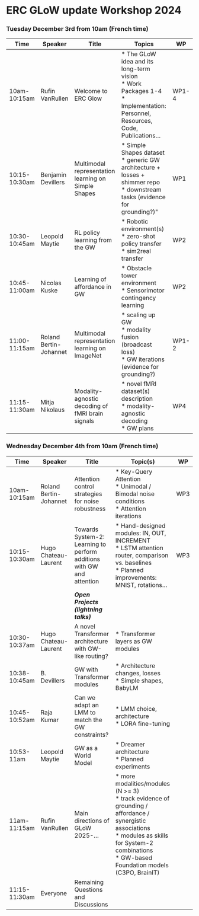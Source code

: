 # ERC GLoW update Workshop 2024

### Tuesday December 3rd from 10am (French time)

| Time | Speaker | Title | Topics | WP |
|----|-----|------------|-----------------|--|
10am-10:15am | Rufin VanRullen | Welcome to ERC Glow | * The GLoW idea and its long-term vision <br> * Work Packages 1-4 <br> * Implementation: Personnel, Resources, Code, Publications… | WP1-4 |
| 10:15-10:30am | Benjamin Devillers | Multimodal representation learning on Simple Shapes | * Simple Shapes dataset <br> * generic GW architecture + losses + shimmer repo <br> * downstream tasks (evidence for grounding?)" |	WP1 |
| 10:30-10:45am | Leopold Maytie | RL policy learning from the GW | * Robotic environment(s)<br> * zero-shot policy transfer <br> * sim2real transfer | WP2 |
| 10:45-11:00am | Nicolas Kuske | Learning of affordance in GW | * Obstacle tower environment <br> * Sensorimotor contingency learning |	WP2 |
| 11:00-11:15am | Roland Bertin-Johannet | Multimodal representation learning on ImageNet | * scaling up GW<br> * modality fusion (broadcast loss)<br>* GW iterations (evidence for grounding?) |	WP1-2 |
|11:15-11:30am |	Mitja Nikolaus | Modality-agnostic decoding of fMRI brain signals	| * novel fMRI dataset(s) description<br> * modality-agnostic decoding <br> * GW plans |	WP4 |


### Wednesday December 4th from 10am (French time)

| Time | Speaker | Title | Topic(s) | WP |
|----|-----|------------|-----------------|--|
| 10am-10:15am | Roland Bertin-Johannet | Attention control strategies for noise robustness | * Key-Query Attention <br> * Unimodal / Bimodal noise conditions<br>* Attention iterations |	WP3 |
| 10:15-10:30am | Hugo Chateau-Laurent | Towards System-2: Learning to perform additions with GW and attention | * Hand-designed modules: IN, OUT, INCREMENT<br> * LSTM attention router, comparison vs. baselines<br>* Planned improvements: MNIST, rotations… | 	WP3 |
||| _**Open Projects (lightning talks)**_ |||				
| 10:30-10:37am | Hugo Chateau-Laurent | A novel Transformer architecture with GW-like routing? |	* Transformer layers as GW modules ||
| 10:38-10:45am | B. Devillers | GW with Transformer modules | * Architecture changes, losses<br> * Simple shapes, BabyLM ||	
| 10:45-10:52am | Raja Kumar | Can we adapt an LMM to match the GW constraints? | * LMM choice, architecture<br> * LORA fine-tuning ||
| 10:53-11am | Leopold Maytie | GW as a World Model | * Dreamer architecture <br> * Planned experiments ||	
| 11am-11:15am | Rufin VanRullen | Main directions of GLoW 2025-…	| * more modalities/modules (N >= 3)<br>* track evidence of grounding / affordance / synergistic associations<br> * modules as skills for System-2 combinations<br> * GW-based Foundation models (C3PO, BrainIT) ||	
| 11:15-11:30am| Everyone | Remaining Questions and Discussions |||		

